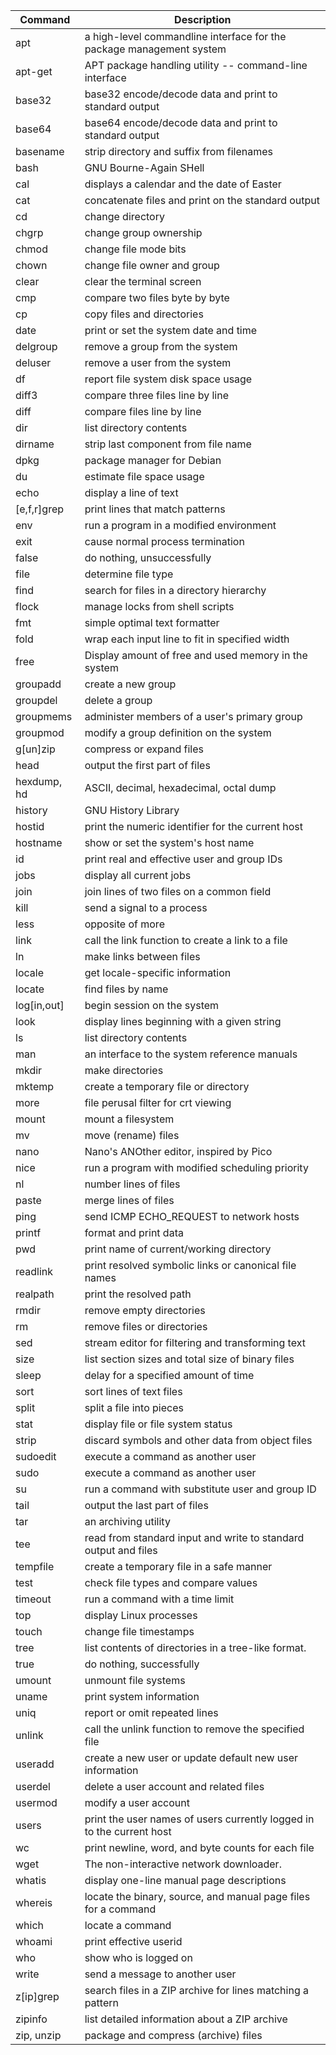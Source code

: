 |   Command   |                              Description                              | 
|-------------|-----------------------------------------------------------------------|
| apt         | a high-level commandline interface for the package management system  |
| apt-get     | APT package handling utility -- command-line interface                |
| base32      | base32 encode/decode data and print to standard output                |
| base64      | base64 encode/decode data and print to standard output                |
| basename    | strip directory and suffix from filenames                             |
| bash        | GNU Bourne-Again SHell                                                |
| cal         | displays a calendar and the date of Easter                            |
| cat         | concatenate files and print on the standard output                    |
| cd          | change directory                                                      |
| chgrp       | change group ownership                                                |
| chmod       | change file mode bits                                                 |
| chown       | change file owner and group                                           |
| clear       | clear the terminal screen                                             |
| cmp         | compare two files byte by byte                                        |
| cp          | copy files and directories                                            |
| date        | print or set the system date and time                                 |
| delgroup    | remove a group from the system                                        |
| deluser     | remove a user from the system                                         |
| df          | report file system disk space usage                                   |
| diff3       | compare three files line by line                                      |
| diff        | compare files line by line                                            |
| dir         | list directory contents                                               |
| dirname     | strip last component from file name                                   |
| dpkg        | package manager for Debian                                            |
| du          | estimate file space usage                                             |
| echo        | display a line of text                                                |
| [e,f,r]grep | print lines that match patterns                                       |
| env         | run a program in a modified environment                               |
| exit        | cause normal process termination                                      |
| false       | do nothing, unsuccessfully                                            |
| file        | determine file type                                                   |
| find        | search for files in a directory hierarchy                             |
| flock       | manage locks from shell scripts                                       |
| fmt         | simple optimal text formatter                                         |
| fold        | wrap each input line to fit in specified width                        |
| free        | Display amount of free and used memory in the system                  |
| groupadd    | create a new group                                                    |
| groupdel    | delete a group                                                        |
| groupmems   | administer members of a user's primary group                          |
| groupmod    | modify a group definition on the system                               |
| g[un]zip    | compress or expand files                                              |
| head        | output the first part of files                                        |
| hexdump, hd | ASCII, decimal, hexadecimal, octal dump                               |
| history     | GNU History Library                                                   |
| hostid      | print the numeric identifier for the current host                     |
| hostname    | show or set the system's host name                                    |
| id          | print real and effective user and group IDs                           |
| jobs        | display all current jobs                                              |
| join        | join lines of two files on a common field                             |
| kill        | send a signal to a process                                            |
| less        | opposite of more                                                      |
| link        | call the link function to create a link to a file                     |
| ln          | make links between files                                              |
| locale      | get locale-specific information                                       |
| locate      | find files by name                                                    |
| log[in,out] | begin session on the system                                           |
| look        | display lines beginning with a given string                           |
| ls          | list directory contents                                               |
| man         | an interface to the system reference manuals                          |
| mkdir       | make directories                                                      |
| mktemp      | create a temporary file or directory                                  |
| more        | file perusal filter for crt viewing                                   |
| mount       | mount a filesystem                                                    |
| mv          | move (rename) files                                                   |
| nano        | Nano's ANOther editor, inspired by Pico                               |
| nice        | run a program with modified scheduling priority                       |
| nl          | number lines of files                                                 |
| paste       | merge lines of files                                                  |
| ping        | send ICMP ECHO_REQUEST to network hosts                               |
| printf      | format and print data                                                 |
| pwd         | print name of current/working directory                               |
| readlink    | print resolved symbolic links or canonical file names                 |
| realpath    | print the resolved path                                               |
| rmdir       | remove empty directories                                              |
| rm          | remove files or directories                                           |
| sed         | stream editor for filtering and transforming text                     |
| size        | list section sizes and total size of binary files                     |
| sleep       | delay for a specified amount of time                                  |
| sort        | sort lines of text files                                              |
| split       | split a file into pieces                                              |
| stat        | display file or file system status                                    |
| strip       | discard symbols and other data from object files                      |
| sudoedit    | execute a command as another user                                     |
| sudo        | execute a command as another user                                     |
| su          | run a command with substitute user and group ID                       |
| tail        | output the last part of files                                         |
| tar         | an archiving utility                                                  |
| tee         | read from standard input and write to standard output and files       |
| tempfile    | create a temporary file in a safe manner                              |
| test        | check file types and compare values                                   |
| timeout     | run a command with a time limit                                       |
| top         | display Linux processes                                               |
| touch       | change file timestamps                                                |
| tree        | list contents of directories in a tree-like format.                   |
| true        | do nothing, successfully                                              |
| umount      | unmount file systems                                                  |
| uname       | print system information                                              |
| uniq        | report or omit repeated lines                                         |
| unlink      | call the unlink function to remove the specified file                 |
| useradd     | create a new user or update default new user information              |
| userdel     | delete a user account and related files                               |
| usermod     | modify a user account                                                 |
| users       | print the user names of users currently logged in to the current host |
| wc          | print newline, word, and byte counts for each file                    |
| wget        | The non-interactive network downloader.                               |
| whatis      | display one-line manual page descriptions                             |
| whereis     | locate the binary, source, and manual page files for a command        |
| which       | locate a command                                                      |
| whoami      | print effective userid                                                |
| who         | show who is logged on                                                 |
| write       | send a message to another user                                        |
| z[ip]grep   | search files in a ZIP archive for lines matching a pattern            |
| zipinfo     | list detailed information about a ZIP archive                         |
| zip, unzip  | package and compress (archive) files                                  |